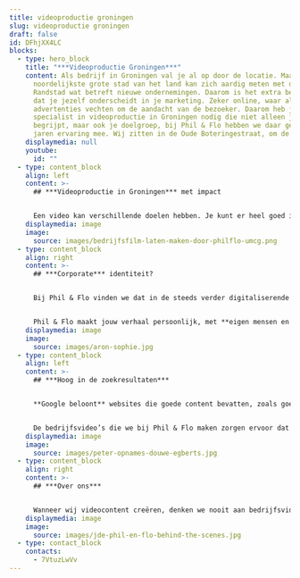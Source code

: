 ```yaml
---
title: videoproductie groningen
slug: videoproductie groningen
draft: false
id: DFhjXX4LC
blocks:
  - type: hero_block
    title: "***Videoproductie Groningen***"
    content: Als bedrijf in Groningen val je al op door de locatie. Maar deze
      noordelijkste grote stad van het land kan zich aardig meten met de
      Randstad wat betreft nieuwe ondernemingen. Daarom is het extra belangrijk
      dat je jezelf onderscheidt in je marketing. Zeker online, waar allerlei
      advertenties vechten om de aandacht van de bezoeker. Daarom heb je een
      specialist in videoproductie in Groningen nodig die niet alleen jou
      begrijpt, maar ook je doelgroep, bij Phil & Flo hebben we daar gelukkig
      jaren ervaring mee. Wij zitten in de Oude Boteringestraat, om de hoek dus.
    displaymedia: null
    youtube:
      id: ""
  - type: content_block
    align: left
    content: >-
      ## ***Videoproductie in Groningen*** met impact


      Een video kan verschillende doelen hebben. Je kunt er heel goed iets mee uitleggen, maar ook mensen informeren of overtuigen. Dat komt door het verhalende karakter en door de aansprekende elementen: bewegend beeld en geluid. Met sfeervolle camerabeelden, creatieve animaties en een prettig achtergrondmuziekje zal je doelgroep met plezier kijken naar jouw video.
    displaymedia: image
    image:
      source: images/bedrijfsfilm-laten-maken-door-philflo-umcg.png
  - type: content_block
    align: right
    content: >-
      ## ***Corporate*** identiteit?


      Bij Phil & Flo vinden we dat in de steeds verder digitaliserende klantrelatie de wensen en belangen van je klant altijd voorop moeten staan. Met de komst van verschillende social media, gecombineerd met YouTube, is het nog nooit zo eenvoudig geweest om jouw corporate identiteit te delen met je doelgroep.


      Phil & Flo maakt jouw verhaal persoonlijk, met **eigen mensen en eigen wensen**. Daarmee toont een bedrijfsvideo hoe trots je bent op je medewerkers en klanten merken dat verschil. In de producties van Phil & Flo spelen echte mensen de hoofdrol.
    displaymedia: image
    image:
      source: images/aron-sophie.jpg
  - type: content_block
    align: left
    content: >-
      ## ***Hoog in de zoekresultaten***


      **Google beloont** websites die goede content bevatten, zoals goede bedrijfsvideo's. Daarmee verschijn je dus hoger in de zoekresultaten.


      De bedrijfsvideo’s die we bij Phil & Flo maken zorgen ervoor dat klanten een beter gevoel krijgen bij jouw bedrijf, je producten, diensten en je service. Bel onze adviseurs voor vrijblijvend advies 085 273 8331.
    displaymedia: image
    image:
      source: images/peter-opnames-douwe-egberts.jpg
  - type: content_block
    align: right
    content: >-
      ## ***Over ons***


      Wanneer wij videocontent creëren, denken we nooit aan bedrijfsvideo’s voor eenmalig gebruik. De beelden voor een bedrijfsvideo kunnen we opnieuw inzetten voor bijvoorbeeld een online training video of een reclamespot. Daarnaast kan je beter tien verschillende films van één minuut maken dan één film van tien minuten, dit is veel beter voor specifieke zoekopdrachten.
    displaymedia: image
    image:
      source: images/jde-phil-en-flo-behind-the-scenes.jpg
  - type: contact_block
    contacts:
      - 7VtuzLwVv
---
```

